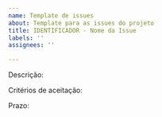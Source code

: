 ```yaml
---
name: Template de issues
about: Template para as issues do projeto
title: IDENTIFICADOR - Nome da Issue
labels: ''
assignees: ''

---
```


Descrição:

Critérios de aceitação:

Prazo:
